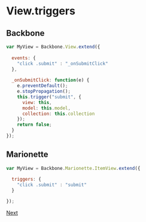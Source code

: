# View.triggers

## Backbone

```javascript
var MyView = Backbone.View.extend({
  
  events: {
    "click .submit" : "_onSubmitClick"
  },
  
  _onSubmitClick: function(e) {
    e.preventDefault();
    e.stopPropagation();
    this.trigger("submit", {
      view: this,
      model: this.model,
      collection: this.collection
    });
    return false;
  }
});
```

## Marionette

```javascript
var MyView = Backbone.Marionette.ItemView.extend({
  
  triggers: {
    "click .submit" : "submit"
  }

});
```

[Next](E%20ui.md)
